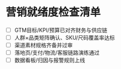# 营销就绪度检查清单

- [ ] GTM目标/KPI/预算已对齐财务与供应链
- [ ] 人群×品类矩阵确认、SKU/尺码覆盖率达标
- [ ] 渠道素材规格齐备并过审
- [ ] 落地页/支付/物流/客服链路演练通过
- [ ] 数据看板/归因与报警规则上线
